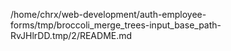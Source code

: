 /home/chrx/web-development/auth-employee-forms/tmp/broccoli_merge_trees-input_base_path-RvJHlrDD.tmp/2/README.md